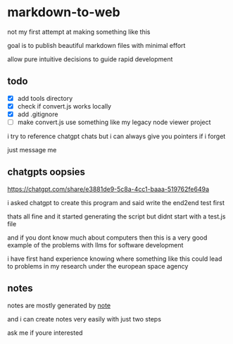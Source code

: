 # markdown-to-web

not my first attempt at making something like this

goal is to publish beautiful markdown files with minimal effort

allow pure intuitive decisions to guide rapid development

## todo

- [x] add tools directory
- [x] check if convert.js works locally
- [x] add .gitignore
- [ ] make convert.js use something like my legacy node viewer project

i try to reference chatgpt chats but i can always give you pointers if i forget

just message me

## chatgpts oopsies

https://chatgpt.com/share/e3881de9-5c8a-4cc1-baaa-519762fe649a

i asked chatgpt to create this program and said write the end2end test first

thats all fine and it started generating the script but didnt start with a test.js file

and if you dont know much about computers then this is a very good example of the problems with llms for software development

i have first hand experience knowing where something like this could lead to problems in my research under the european space agency


## notes

notes are mostly generated by [note](https://github.com/m-c-frank/note)

and i can create notes very easily with just two steps

ask me if youre interested
